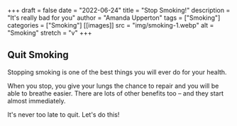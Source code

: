 +++ 
draft = false
date = "2022-06-24"
title = "Stop Smoking!"
description = "It's really bad for you"
author = "Amanda Upperton"
tags = ["Smoking"]
categories = ["Smoking"]
[[images]]
  src = "img/smoking-1.webp"
  alt = "Smoking"
  stretch = "v"
+++

## Quit Smoking

Stopping smoking is one of the best things you will ever do for your health.

When you stop, you give your lungs the chance to repair and you will be able to breathe easier. There are lots of other benefits too – and they start almost immediately.

It's never too late to quit. Let's do this!